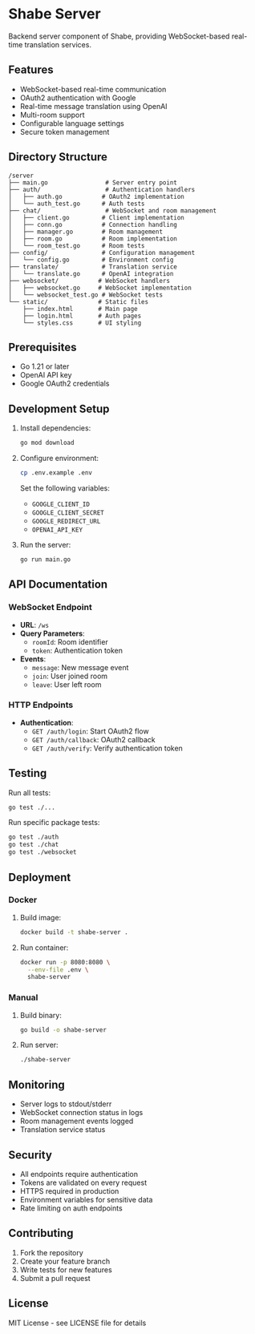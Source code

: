# Shabe Server

Backend server component of Shabe, providing WebSocket-based real-time translation services.

## Features

- WebSocket-based real-time communication
- OAuth2 authentication with Google
- Real-time message translation using OpenAI
- Multi-room support
- Configurable language settings
- Secure token management

## Directory Structure

```
/server
├── main.go                # Server entry point
├── auth/                  # Authentication handlers
│   ├── auth.go           # OAuth2 implementation
│   └── auth_test.go      # Auth tests
├── chat/                  # WebSocket and room management
│   ├── client.go         # Client implementation
│   ├── conn.go           # Connection handling
│   ├── manager.go        # Room management
│   ├── room.go           # Room implementation
│   └── room_test.go      # Room tests
├── config/               # Configuration management
│   └── config.go         # Environment config
├── translate/            # Translation service
│   └── translate.go      # OpenAI integration
├── websocket/           # WebSocket handlers
│   ├── websocket.go     # WebSocket implementation
│   └── websocket_test.go # WebSocket tests
└── static/              # Static files
    ├── index.html       # Main page
    ├── login.html       # Auth pages
    └── styles.css       # UI styling
```

## Prerequisites

- Go 1.21 or later
- OpenAI API key
- Google OAuth2 credentials

## Development Setup

1. Install dependencies:
   ```bash
   go mod download
   ```

2. Configure environment:
   ```bash
   cp .env.example .env
   ```
   Set the following variables:
   - `GOOGLE_CLIENT_ID`
   - `GOOGLE_CLIENT_SECRET`
   - `GOOGLE_REDIRECT_URL`
   - `OPENAI_API_KEY`

3. Run the server:
   ```bash
   go run main.go
   ```

## API Documentation

### WebSocket Endpoint

- **URL**: `/ws`
- **Query Parameters**:
  - `roomId`: Room identifier
  - `token`: Authentication token
- **Events**:
  - `message`: New message event
  - `join`: User joined room
  - `leave`: User left room

### HTTP Endpoints

- **Authentication**:
  - `GET /auth/login`: Start OAuth2 flow
  - `GET /auth/callback`: OAuth2 callback
  - `GET /auth/verify`: Verify authentication token

## Testing

Run all tests:
```bash
go test ./...
```

Run specific package tests:
```bash
go test ./auth
go test ./chat
go test ./websocket
```

## Deployment

### Docker

1. Build image:
   ```bash
   docker build -t shabe-server .
   ```

2. Run container:
   ```bash
   docker run -p 8080:8080 \
     --env-file .env \
     shabe-server
   ```

### Manual

1. Build binary:
   ```bash
   go build -o shabe-server
   ```

2. Run server:
   ```bash
   ./shabe-server
   ```

## Monitoring

- Server logs to stdout/stderr
- WebSocket connection status in logs
- Room management events logged
- Translation service status

## Security

- All endpoints require authentication
- Tokens are validated on every request
- HTTPS required in production
- Environment variables for sensitive data
- Rate limiting on auth endpoints

## Contributing

1. Fork the repository
2. Create your feature branch
3. Write tests for new features
4. Submit a pull request

## License

MIT License - see LICENSE file for details
